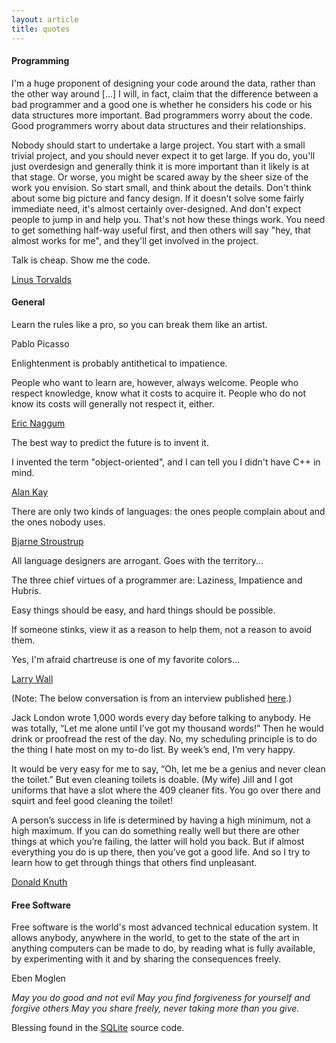 ```yaml
---
layout: article
title: quotes
---
```


#### Programming

I'm a huge proponent of designing your code around the data, rather
than the other way around [...]  I will, in fact, claim that the
difference between a bad programmer and a good one is whether he
considers his code or his data structures more important. Bad
programmers worry about the code. Good programmers worry about data
structures and their relationships.

Nobody should start to undertake a large project. You start with a
small trivial project, and you should never expect it to get large. If
you do, you'll just overdesign and generally think it is more
important than it likely is at that stage. Or worse, you might be
scared away by the sheer size of the work you envision. So start
small, and think about the details. Don't think about some big picture
and fancy design. If it doesn't solve some fairly immediate need, it's
almost certainly over-designed. And don't expect people to jump in and
help you. That's not how these things work. You need to get something
half-way useful first, and then others will say "hey, that almost
works for me", and they'll get involved in the project.

Talk is cheap. Show me the code.

[Linus Torvalds](http://en.wikiquote.org/wiki/Linus_Torvalds)

#### General

Learn the rules like a pro, so you can break them like an artist.

Pablo Picasso

Enlightenment is probably antithetical to impatience.

People who want to learn are, however, always welcome. People who
respect knowledge, know what it costs to acquire it.  People who do
not know its costs will generally not respect it, either.

[Eric Naggum](http://www.xach.com/naggum/)

The best way to predict the future is to invent it.

I invented the term "object-oriented", and I can tell you I didn't
have C++ in mind.

[Alan Kay](https://en.wikipedia.org/wiki/Alan_Kay)

There are only two kinds of languages: the ones people complain about and the ones nobody uses.

[Bjarne Stroustrup](https://en.wikipedia.org/wiki/Bjarne_Stroustrup)

All language designers are arrogant. Goes with the territory...

The three chief virtues of a programmer are: Laziness, Impatience and Hubris.

Easy things should be easy, and hard things should be possible.

If someone stinks, view it as a reason to help them, not a reason to avoid them. 

Yes, I'm afraid chartreuse is one of my favorite colors...

[Larry Wall](https://en.wikipedia.org/wiki/Larry_Wall)

(Note: The below conversation is from an interview published
[here](https://www.quantamagazine.org/computer-scientist-donald-knuth-cant-stop-telling-stories-20200416/).)

Jack London wrote 1,000 words every day before talking to anybody. He
was totally, “Let me alone until I’ve got my thousand words!” Then he
would drink or proofread the rest of the day. No, my scheduling
principle is to do the thing I hate most on my to-do list. By week’s
end, I’m very happy.

It would be very easy for me to say, “Oh, let me be a genius and never
clean the toilet.” But even cleaning toilets is doable. (My wife) Jill
and I got uniforms that have a slot where the 409 cleaner fits. You go
over there and squirt and feel good cleaning the toilet!

A person’s success in life is determined by having a high minimum, not
a high maximum. If you can do something really well but there are
other things at which you’re failing, the latter will hold you
back. But if almost everything you do is up there, then you’ve got a
good life. And so I try to learn how to get through things that others
find unpleasant.

[Donald Knuth](https://en.wikipedia.org/wiki/Donald_Knuth)

#### Free Software

Free software is the world's most advanced technical education
system. It allows anybody, anywhere in the world, to get to the state
of the art in anything computers can be made to do, by reading what
is fully available, by experimenting with it and by sharing the
consequences freely.

Eben Moglen

_May you do good and not evil_
_May you find forgiveness for yourself and forgive others_
_May you share freely, never taking more than you give._

Blessing found in the [SQLite](https://www.sqlite.org/different.html)
source code.
